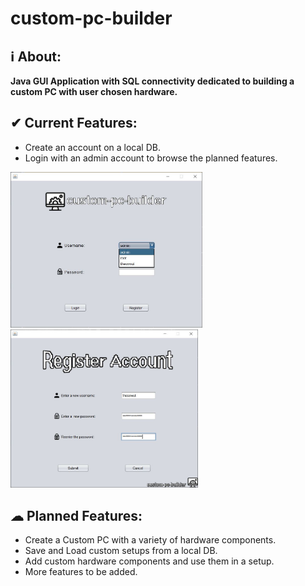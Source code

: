 # custom-pc-builder
<!--<strong>Version: 1.0</strong>-->
<!-- <img src="images/icons/logoFullSize.png" width="100%"> -->
## ℹ About:
**Java GUI Application with SQL connectivity dedicated to building a custom PC with user chosen hardware.**

## ✔ Current Features:
- Create an account on a local DB.
- Login with an admin account to browse the planned features.

<div><img src="images/demo/loginScreen.JPG" width="307.1">
<img src="images/demo/registrationScreen.JPG" width="300"></div>

## ☁ Planned Features:
- Create a Custom PC with a variety of hardware components.<br>
- Save and Load custom setups from a local DB.<br>
- Add custom hardware components and use them in a setup.<br>
- More features to be added.
